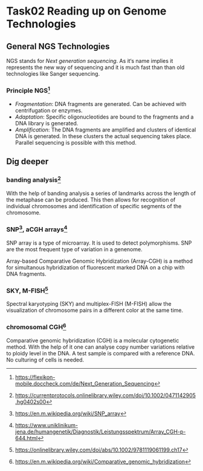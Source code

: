 # Task02 Reading up on Genome Technologies

## General NGS Technologies

NGS stands for *Next generation sequencing*. As it‘s name implies it represents the new way of sequencing and it is much fast than than old technologies like Sanger sequencing.

### Principle NGS[^1]

  - *Fragmentation*:  DNA fragments are generated. Can be achieved with centrifugation or enzymes.
  - *Adaptation*: Specific oligonucleotides are bound to the fragments and a DNA library is generated.
  - *Amplification*: The DNA fragments are amplified and clusters of identical DNA is generated. In these clusters the actual sequencing takes place. Parallel sequencing is possible with this method.

## Dig deeper

### banding analysis[^2]

With the help of banding analysis a series of landmarks across the length of the metaphase can be produced. This then allows for recognition of individual chromosomes and identification of specific segments of the chromosome.

### SNP[^3], aCGH arrays[^4]

SNP array is a type of microarray. It is used to detect polymorphisms. SNP are the most frequent type of variation in a genenome.

Array-based Comparative Genomic Hybridization (Array-CGH) is a method for simultanous hybridization of fluorescent marked DNA on a chip with DNA fragments.

### SKY, M-FISH[^5]

Spectral karyotyping (SKY) and multiplex-FISH (M-FISH) allow the visualization of chromosome pairs in a different color at the same time.

### chromosomal CGH[^6]

Comparative genomic hybridization (CGH) is a molecular cytogenetic method. With the help of it one can analyse copy number variations relative to ploidy level in the DNA. A test sample is compared with a reference DNA. No culturing of cells is needed.

[^1]: https://flexikon-mobile.doccheck.com/de/Next_Generation_Sequencing

[^2]: https://currentprotocols.onlinelibrary.wiley.com/doi/10.1002/0471142905.hg0402s00

[^3]: https://en.m.wikipedia.org/wiki/SNP_array

[^4]: https://www.uniklinikum-jena.de/humangenetik/Diagnostik/Leistungsspektrum/Array_CGH-p-644.html

[^5]: https://onlinelibrary.wiley.com/doi/abs/10.1002/9781119061199.ch17

[^6]: https://en.m.wikipedia.org/wiki/Comparative_genomic_hybridization
